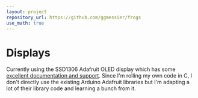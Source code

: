 ```yaml
---
layout: project
repository_url: https://github.com/ggmessier/frogs
use_math: true
---
```

# Displays

Currently using the SSD1306 Adafruit OLED display which has some [excellent documentation and support](https://learn.adafruit.com/monochrome-oled-breakouts/downloads).  Since I'm rolling my own code in C, I don't directly use the existing Arduino Adafruit libraries but I'm adapting a lot of their library code and learning a bunch from it.









